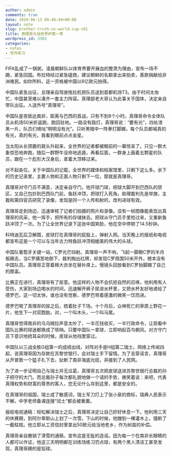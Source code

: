 ```yaml
---
author: admin
comments: true
date: 2010-06-13 09:48:49+00:00
layout: note
slug: brother-truth-vs-world-cup-s01
title: 真理哥大战世界杯第一季
wordpress_id: 3303
categories:
- notes
- 写作练习
---
```


FIFA乱成了一锅粥，凌晨朝鲜队以体育界要开展血的整肃为理由，宣布一场不踢，紧急回国。布拉特经过紧急磋商，建议朝鲜的名额拿出来拍卖，善款捐献给非洲难民。如你所料，这一资格被中国以6亿欧元拍得。

中国队紧急出征，总理亲自驾驶拖拉机把队员送到首都机场T3。由于时间太匆忙，中国甚至难以凑齐一套主力阵容。真理部老大哥认为此事关乎国体，决定亲自带队出征。人送外号“真理哥”。

中国队星夜抵达南非，距离与巴西的首战，只有不到8个小时。真理哥命令全体队员从机场50米折返跑，跑回驻地。一路没有路灯，真理哥说：“要有光”，四处漆黑一片，队员们嘀咕“明明没有光”。只听黑暗中一阵拳打脚踢，每个队员都喊真的有光，真的有光，我看到眼前点点金星。

当太阳从长颈鹿的肩头升起来，全世界的记者都被眼前的一幕惊呆了。只见一群大象惊恐地奔跑，随后一群野牛没命地逃遁，再看后面，一群身上画着五颗星的队员，跟在一个彪形大汉身后，拿着大顶移过来。

对不起各位，关于中国队的记载，全世界的媒体和档案馆里，只剩下这么多。余下的历史记录里，主要人物和正面人物只剩下一位，那就是真理哥。

真理哥对守门员不满意，决定亲自守门。他开球门球，把球大脚开到巴西队的禁区，又自己包抄到巴西队门前，鱼跃冲顶，把球打入死角。助理裁判先是举旗，主裁和第四官员研究了录像，发现是同一个人传和射的，改判进球有效。

真理哥走到场边，迅速审核了记者们拍摄的照片和录像。没有一帧图像能表现出真理哥的风采，他一挥手，把所有的存储抹去。把球从守门员手里抢过来，又重新鱼跃冲顶了一次。为了让全世界记录下这张中国笑脸，他在空中停顿了14.5秒钟。

科特迪瓦后卫解围，皮球打在真理哥的屁股上，弹射入网。当天晚上的报纸和电视都宣布这是一个可以与当年古力特鱼跃冲顶相媲美的伟大的头球。

中国队葡萄牙关键一站，C罗光芒四射。真理哥一声不响，飞起一脚朝C罗的半月板踢去，当C罗痛苦地倒下，裁判掏出红牌，却发现C罗周围50米开外，根本没有中国队员。真理哥正穿着棉大衣坐在替补席上。慢镜头回放看到C罗抬脚踢了自己的膝盖。

比赛正在进行，真理哥有了尿意。他这样的人物不会抗拒自然的召唤，他利用有人受伤，大家到场边喝水的时间，迅速解开裤子尿进水杯里，又把水杯友好地递给了德罗巴，这一切太快，谁也没有觉察，德罗巴带着感激的微笑一饮而进。

德罗巴喝了真理哥的尿之后，捂着肚子下场。十个月后，众神死亡的草原上野花一片，他生下一对双胞胎，对，一个叫木头，一个叫马尾。

真理哥觉得南非的乌乌贼拉声音太吵了，一半花钱收买，一半行政命令，让观看中国队比赛的球迷都换成了唢呐。只要中国队一拿球，立即响起百鸟朝凤。对方守门员下意识地捂耳朵的时候，皮球从他裆里穿过。

中国队以三战全胜G组第一的成绩出线，对阵对手是H组第二瑞士。网络上传闻四起，说真理哥因为存款在苏黎世银行，会对瑞士手下留情。为了击穿谣言，真理哥从开普敦一个猛子扎下去，扯断了南非海底光缆，并接到了人民网。

为了进一步证明自己与瑞士并无瓜葛，真理哥五次把皮球送进苏黎世银行总裁的孙子把守的大门。而总裁孙子每次都礼貌地做一个请的手势，微笑着说：来吧，代表真理权势和财富的尊贵的客人，您无论什么存到这里，都是安全的。

在真理哥的祖国，瑞士成了敏感词，瑞士军刀打上了张小泉的商标，瑞典人民表示不解，中学老师备课连搜“闰土”都会被重置。

报纸电视通稿：轻松解决瑞士之后，真理哥决定让自己好好休息一下。他利用三天的休赛期，到阿尔卑斯山上划了一次雪。下山的时候，他蹭到一棵灌木上，撞断了一截枯枝。他立即从工资信封里拿出50欧元给当地老乡，作为树苗的补偿。

真理哥亲自撤销了滑雪的通稿，宣布这是无耻的造谣。因为每一个在南非长眼睛的人都可以作证，他这三天明明都在训练场练习罚点球，有两个黑人清洁工甚至发现，真理哥踢的是铅球。


